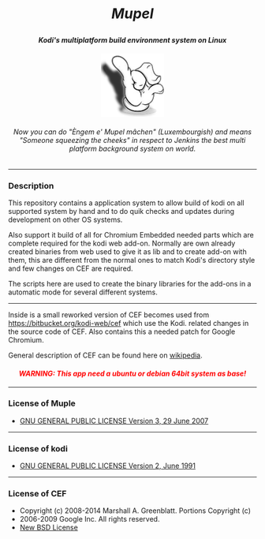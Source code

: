 # *<p align="center">Mupel </p>*
#### *<p align="center">Kodi's multiplatform build environment system on Linux</p>*
*<p align="center">![alt tag](https://raw.githubusercontent.com/EsMaSol/mupel/master/icons/icon-mupel-128x128.png)</p>*

###### *<p align="center">Now you can do "<i>Èngem e' Mupel mâchen</i>" (Luxembourgish) and means "Someone squeezing the cheeks" in respect to Jenkins the best multi platform background system on world.</p>*

-------------
### Description
This repository contains a application system to allow build of kodi on all supported system by hand and to do quik
checks and updates during development on other OS systems.

Also support it build of all for Chromium Embedded needed parts which are complete required for the kodi web add-on. Normally are own already created binaries from web used to give it as lib and to create add-on with them, this are different from the normal ones to match Kodi's directory style and few changes on CEF are required.

The scripts here are used to create the binary libraries for the add-ons in a automatic mode for several different
systems.

-------------
Inside is a small reworked version of CEF becomes used from https://bitbucket.org/kodi-web/cef which use the Kodi.
related changes in the source code of CEF. Also contains this a needed patch for Google Chromium.

General description of CEF can be found here on [wikipedia](http://en.wikipedia.org/wiki/Chromium_Embedded_Framework).

#### *<p align="center" style="color:red">WARNING: This app need a ubuntu or debian 64bit system as base!<p>*

-------------
### License of Muple
- [GNU GENERAL PUBLIC LICENSE Version 3, 29 June 2007](https://github.com/kodi-web/chromium-cef-bin-creator/blob/master/LICENSE.md)

-------------
### License of kodi
- [GNU GENERAL PUBLIC LICENSE Version 2, June 1991](https://github.com/xbmc/xbmc/blob/master/LICENSE.GPL)

-------------
### License of CEF
- Copyright (c) 2008-2014 Marshall A. Greenblatt. Portions Copyright (c)
- 2006-2009 Google Inc. All rights reserved.
- [New BSD License](https://github.com/kodi-web/chromium-cef-bin-creator/blob/master/LICENSE-CEF.txt)
